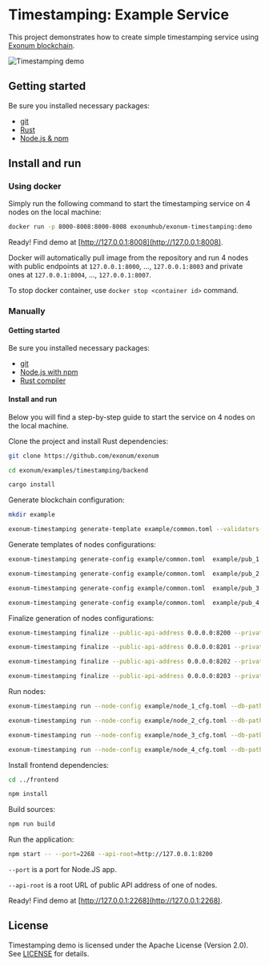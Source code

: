 # Timestamping: Example Service

This project demonstrates how to create simple timestamping service
using [Exonum blockchain](https://github.com/exonum/exonum).

![Timestamping demo](Screenshot.png)

## Getting started

Be sure you installed necessary packages:

* [git](https://git-scm.com/downloads)
* [Rust](https://rustup.rs/)
* [Node.js & npm](https://nodejs.org/en/download/)

## Install and run

### Using docker

Simply run the following command to start the timestamping service on 4 nodes
on the local machine:

```bash
docker run -p 8000-8008:8000-8008 exonumhub/exonum-timestamping:demo
```

Ready! Find demo at [http://127.0.0.1:8008](http://127.0.0.1:8008).

Docker will automatically pull image from the repository and
run 4 nodes with public endpoints at `127.0.0.1:8000`, ..., `127.0.0.1:8003`
and private ones at `127.0.0.1:8004`, ..., `127.0.0.1:8007`.

To stop docker container, use `docker stop <container id>` command.

### Manually

#### Getting started

Be sure you installed necessary packages:

* [git](https://git-scm.com/downloads)
* [Node.js with npm](https://nodejs.org/en/download/)
* [Rust compiler](https://rustup.rs/)

#### Install and run

Below you will find a step-by-step guide to start the service
on 4 nodes on the local machine.

Clone the project and install Rust dependencies:

```sh
git clone https://github.com/exonum/exonum

cd exonum/examples/timestamping/backend

cargo install
```

Generate blockchain configuration:

```sh
mkdir example

exonum-timestamping generate-template example/common.toml --validators-count 4
```

Generate templates of nodes configurations:

<!-- markdownlint-disable MD013 -->

```sh
exonum-timestamping generate-config example/common.toml  example/pub_1.toml example/sec_1.toml --peer-address 127.0.0.1:6331 -c example/consensus_1.toml -s example/service_1.toml -n

exonum-timestamping generate-config example/common.toml  example/pub_2.toml example/sec_2.toml --peer-address 127.0.0.1:6332 -c example/consensus_2.toml -s example/service_2.toml -n

exonum-timestamping generate-config example/common.toml  example/pub_3.toml example/sec_3.toml --peer-address 127.0.0.1:6333 -c example/consensus_3.toml -s example/service_3.toml -n

exonum-timestamping generate-config example/common.toml  example/pub_4.toml example/sec_4.toml --peer-address 127.0.0.1:6334 -c example/consensus_4.toml -s example/service_4.toml -n
```

Finalize generation of nodes configurations:

```sh
exonum-timestamping finalize --public-api-address 0.0.0.0:8200 --private-api-address 0.0.0.0:8091 example/sec_1.toml example/node_1_cfg.toml --public-configs example/pub_1.toml example/pub_2.toml example/pub_3.toml example/pub_4.toml

exonum-timestamping finalize --public-api-address 0.0.0.0:8201 --private-api-address 0.0.0.0:8092 example/sec_2.toml example/node_2_cfg.toml --public-configs example/pub_1.toml example/pub_2.toml example/pub_3.toml example/pub_4.toml

exonum-timestamping finalize --public-api-address 0.0.0.0:8202 --private-api-address 0.0.0.0:8093 example/sec_3.toml example/node_3_cfg.toml --public-configs example/pub_1.toml example/pub_2.toml example/pub_3.toml example/pub_4.toml

exonum-timestamping finalize --public-api-address 0.0.0.0:8203 --private-api-address 0.0.0.0:8094 example/sec_4.toml example/node_4_cfg.toml --public-configs example/pub_1.toml example/pub_2.toml example/pub_3.toml example/pub_4.toml
```

Run nodes:

```sh
exonum-timestamping run --node-config example/node_1_cfg.toml --db-path example/db1 --public-api-address 0.0.0.0:8200 --consensus-key-pass pass --service-key-pass pass

exonum-timestamping run --node-config example/node_2_cfg.toml --db-path example/db2 --public-api-address 0.0.0.0:8201 --consensus-key-pass pass --service-key-pass pass

exonum-timestamping run --node-config example/node_3_cfg.toml --db-path example/db3 --public-api-address 0.0.0.0:8202 --consensus-key-pass pass --service-key-pass pass

exonum-timestamping run --node-config example/node_4_cfg.toml --db-path example/db4 --public-api-address 0.0.0.0:8203 --consensus-key-pass pass --service-key-pass pass
```

<!-- markdownlint-enable MD013 -->

Install frontend dependencies:

```sh
cd ../frontend

npm install
```

Build sources:

```sh
npm run build
```

Run the application:

```sh
npm start -- --port=2268 --api-root=http://127.0.0.1:8200
```

`--port` is a port for Node.JS app.

`--api-root` is a root URL of public API address of one of nodes.

Ready! Find demo at [http://127.0.0.1:2268](http://127.0.0.1:2268).

## License

Timestamping demo is licensed under the Apache License (Version 2.0).
See [LICENSE](LICENSE) for details.
